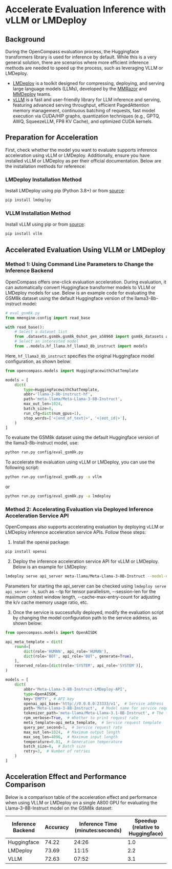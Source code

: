 # Accelerate Evaluation Inference with vLLM or LMDeploy

## Background

During the OpenCompass evaluation process, the Huggingface transformers library is used for inference by default. While this is a very general solution, there are scenarios where more efficient inference methods are needed to speed up the process, such as leveraging VLLM or LMDeploy.

- [LMDeploy](https://github.com/InternLM/lmdeploy) is a toolkit designed for compressing, deploying, and serving large language models (LLMs), developed by the [MMRazor](https://github.com/open-mmlab/mmrazor) and [MMDeploy](https://github.com/open-mmlab/mmdeploy) teams.
- [vLLM](https://github.com/vllm-project/vllm) is a fast and user-friendly library for LLM inference and serving, featuring advanced serving throughput, efficient PagedAttention memory management, continuous batching of requests, fast model execution via CUDA/HIP graphs, quantization techniques (e.g., GPTQ, AWQ, SqueezeLLM, FP8 KV Cache), and optimized CUDA kernels.

## Preparation for Acceleration

First, check whether the model you want to evaluate supports inference acceleration using vLLM or LMDeploy. Additionally, ensure you have installed vLLM or LMDeploy as per their official documentation. Below are the installation methods for reference:

### LMDeploy Installation Method

Install LMDeploy using pip (Python 3.8+) or from [source](https://github.com/InternLM/lmdeploy/blob/main/docs/en/build.md):

```bash
pip install lmdeploy
```

### VLLM Installation Method

Install vLLM using pip or from [source](https://vllm.readthedocs.io/en/latest/getting_started/installation.html#build-from-source):

```bash
pip install vllm
```

## Accelerated Evaluation Using VLLM or LMDeploy

### Method 1: Using Command Line Parameters to Change the Inference Backend

OpenCompass offers one-click evaluation acceleration. During evaluation, it can automatically convert Huggingface transformer models to VLLM or LMDeploy models for use. Below is an example code for evaluating the GSM8k dataset using the default Huggingface version of the llama3-8b-instruct model:

```python
# eval_gsm8k.py
from mmengine.config import read_base

with read_base():
    # Select a dataset list
    from .datasets.gsm8k.gsm8k_0shot_gen_a58960 import gsm8k_datasets as datasets
    # Select an interested model
    from ..models.hf_llama.hf_llama3_8b_instruct import models
```

Here, `hf_llama3_8b_instruct` specifies the original Huggingface model configuration, as shown below:

```python
from opencompass.models import HuggingFacewithChatTemplate

models = [
    dict(
        type=HuggingFacewithChatTemplate,
        abbr='llama-3-8b-instruct-hf',
        path='meta-llama/Meta-Llama-3-8B-Instruct',
        max_out_len=1024,
        batch_size=8,
        run_cfg=dict(num_gpus=1),
        stop_words=['<|end_of_text|>', '<|eot_id|>'],
    )
]
```

To evaluate the GSM8k dataset using the default Huggingface version of the llama3-8b-instruct model, use:

```bash
python run.py config/eval_gsm8k.py
```

To accelerate the evaluation using vLLM or LMDeploy, you can use the following script:

```bash
python run.py config/eval_gsm8k.py -a vllm
```

or

```bash
python run.py config/eval_gsm8k.py -a lmdeploy
```

### Method 2: Accelerating Evaluation via Deployed Inference Acceleration Service API

OpenCompass also supports accelerating evaluation by deploying vLLM or LMDeploy inference acceleration service APIs. Follow these steps:

1. Install the openai package:

```bash
pip install openai
```

2. Deploy the inference acceleration service API for vLLM or LMDeploy. Below is an example for LMDeploy:

```bash
lmdeploy serve api_server meta-llama/Meta-Llama-3-8B-Instruct --model-name Meta-Llama-3-8B-Instruct --server-port 23333
```

Parameters for starting the api_server can be checked using `lmdeploy serve api_server -h`, such as --tp for tensor parallelism, --session-len for the maximum context window length, --cache-max-entry-count for adjusting the k/v cache memory usage ratio, etc.

3. Once the service is successfully deployed, modify the evaluation script by changing the model configuration path to the service address, as shown below:

```python
from opencompass.models import OpenAISDK

api_meta_template = dict(
    round=[
        dict(role='HUMAN', api_role='HUMAN'),
        dict(role='BOT', api_role='BOT', generate=True),
    ],
    reserved_roles=[dict(role='SYSTEM', api_role='SYSTEM')],
)

models = [
    dict(
        abbr='Meta-Llama-3-8B-Instruct-LMDeploy-API',
        type=OpenAISDK,
        key='EMPTY', # API key
        openai_api_base='http://0.0.0.0:23333/v1',  # Service address
        path='Meta-Llama-3-8B-Instruct',  # Model name for service request
        tokenizer_path='meta-llama/Meta-Llama-3.1-8B-Instruct', # The tokenizer name or path, if set to `None`, uses the default `gpt-4` tokenizer
        rpm_verbose=True,  # Whether to print request rate
        meta_template=api_meta_template,  # Service request template
        query_per_second=1,  # Service request rate
        max_out_len=1024,  # Maximum output length
        max_seq_len=4096,  # Maximum input length
        temperature=0.01,  # Generation temperature
        batch_size=8,  # Batch size
        retry=3,  # Number of retries
    )
]
```

## Acceleration Effect and Performance Comparison

Below is a comparison table of the acceleration effect and performance when using VLLM or LMDeploy on a single A800 GPU for evaluating the Llama-3-8B-Instruct model on the GSM8k dataset:

| Inference Backend | Accuracy | Inference Time (minutes:seconds) | Speedup (relative to Huggingface) |
| ----------------- | -------- | -------------------------------- | --------------------------------- |
| Huggingface       | 74.22    | 24:26                            | 1.0                               |
| LMDeploy          | 73.69    | 11:15                            | 2.2                               |
| VLLM              | 72.63    | 07:52                            | 3.1                               |
